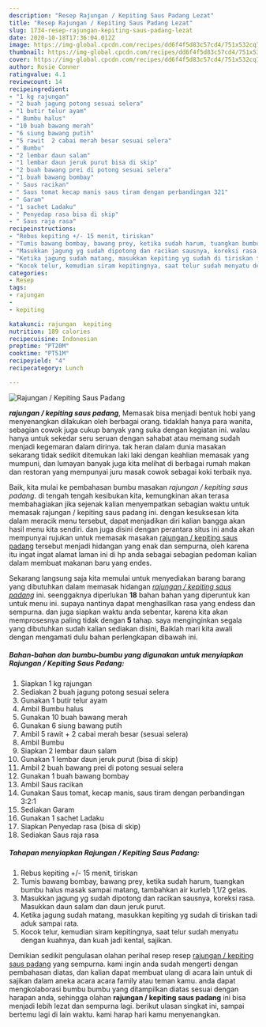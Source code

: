 ```yaml
---
description: "Resep Rajungan / Kepiting Saus Padang Lezat"
title: "Resep Rajungan / Kepiting Saus Padang Lezat"
slug: 1734-resep-rajungan-kepiting-saus-padang-lezat
date: 2020-10-18T17:36:04.012Z
image: https://img-global.cpcdn.com/recipes/dd6f4f5d83c57cd4/751x532cq70/rajungan-kepiting-saus-padang-foto-resep-utama.jpg
thumbnail: https://img-global.cpcdn.com/recipes/dd6f4f5d83c57cd4/751x532cq70/rajungan-kepiting-saus-padang-foto-resep-utama.jpg
cover: https://img-global.cpcdn.com/recipes/dd6f4f5d83c57cd4/751x532cq70/rajungan-kepiting-saus-padang-foto-resep-utama.jpg
author: Rosie Conner
ratingvalue: 4.1
reviewcount: 14
recipeingredient:
- "1 kg rajungan"
- "2 buah jagung potong sesuai selera"
- "1 butir telur ayam"
- " Bumbu halus"
- "10 buah bawang merah"
- "6 siung bawang putih"
- "5 rawit  2 cabai merah besar sesuai selera"
- " Bumbu"
- "2 lembar daun salam"
- "1 lembar daun jeruk purut bisa di skip"
- "2 buah bawang prei di potong sesuai selera"
- "1 buah bawang bombay"
- " Saus racikan"
- " Saus tomat kecap manis saus tiram dengan perbandingan 321"
- " Garam"
- "1 sachet Ladaku"
- " Penyedap rasa bisa di skip"
- " Saus raja rasa"
recipeinstructions:
- "Rebus kepiting +/- 15 menit, tiriskan"
- "Tumis bawang bombay, bawang prey, ketika sudah harum, tuangkan bumbu halus masak sampai matang, tambahkan air kurleb 1,1/2 gelas."
- "Masukkan jagung yg sudah dipotong dan racikan sausnya, koreksi rasa. Masukkan daun salam dan daun jeruk purut."
- "Ketika jagung sudah matang, masukkan kepiting yg sudah di tiriskan tadi aduk sampai rata."
- "Kocok telur, kemudian siram kepitingnya, saat telur sudah menyatu dengan kuahnya, dan kuah jadi kental, sajikan."
categories:
- Resep
tags:
- rajungan
- 
- kepiting

katakunci: rajungan  kepiting 
nutrition: 189 calories
recipecuisine: Indonesian
preptime: "PT20M"
cooktime: "PT51M"
recipeyield: "4"
recipecategory: Lunch

---
```



![Rajungan / Kepiting Saus Padang](https://img-global.cpcdn.com/recipes/dd6f4f5d83c57cd4/751x532cq70/rajungan-kepiting-saus-padang-foto-resep-utama.jpg)

<b><i>rajungan / kepiting saus padang</i></b>, Memasak bisa menjadi bentuk hobi yang menyenangkan dilakukan oleh berbagai orang. tidaklah hanya para wanita, sebagian cowok juga cukup banyak yang suka dengan kegiatan ini. walau hanya untuk sekedar seru seruan dengan sahabat atau memang sudah menjadi kegemaran dalam dirinya. tak heran dalam dunia masakan sekarang tidak sedikit ditemukan laki laki dengan keahlian memasak yang mumpuni, dan lumayan banyak juga kita melihat di berbagai rumah makan dan restoran yang mempunyai juru masak cowok sebagai koki terbaik nya.



Baik, kita mulai ke pembahasan bumbu masakan <i>rajungan / kepiting saus padang</i>. di tengah tengah kesibukan kita, kemungkinan akan terasa membahagiakan jika sejenak kalian menyempatkan sebagian waktu untuk memasak rajungan / kepiting saus padang ini. dengan kesuksesan kita dalam meracik menu tersebut, dapat menjadikan diri kalian bangga akan hasil menu kita sendiri. dan juga disini dengan perantara situs ini anda akan mempunyai rujukan untuk memasak masakan <u>rajungan / kepiting saus padang</u> tersebut menjadi hidangan yang enak dan sempurna, oleh karena itu ingat ingat alamat laman ini di hp anda sebagai sebagian pedoman kalian dalam membuat makanan baru yang endes.


Sekarang langsung saja kita memulai untuk menyediakan barang barang yang dibutuhkan dalam memasak hidangan <u><i>rajungan / kepiting saus padang</i></u> ini. seenggaknya diperlukan <b>18</b> bahan bahan yang diperuntuk kan untuk menu ini. supaya nantinya dapat menghasilkan rasa yang endess dan sempurna. dan juga siapkan waktu anda sebentar, karena kita akan memprosesnya paling tidak dengan <b>5</b> tahap. saya menginginkan segala yang dibutuhkan sudah kalian sediakan disini, Baiklah mari kita awali dengan mengamati dulu bahan perlengkapan dibawah ini.

<!--inarticleads1-->

##### Bahan-bahan dan bumbu-bumbu yang digunakan untuk menyiapkan Rajungan / Kepiting Saus Padang:

1. Siapkan 1 kg rajungan
1. Sediakan 2 buah jagung potong sesuai selera
1. Gunakan 1 butir telur ayam
1. Ambil  Bumbu halus
1. Gunakan 10 buah bawang merah
1. Gunakan 6 siung bawang putih
1. Ambil 5 rawit + 2 cabai merah besar (sesuai selera)
1. Ambil  Bumbu
1. Siapkan 2 lembar daun salam
1. Gunakan 1 lembar daun jeruk purut (bisa di skip)
1. Ambil 2 buah bawang prei di potong sesuai selera
1. Gunakan 1 buah bawang bombay
1. Ambil  Saus racikan
1. Gunakan  Saus tomat, kecap manis, saus tiram dengan perbandingan 3:2:1
1. Sediakan  Garam
1. Gunakan 1 sachet Ladaku
1. Siapkan  Penyedap rasa (bisa di skip)
1. Sediakan  Saus raja rasa




<!--inarticleads2-->

##### Tahapan menyiapkan Rajungan / Kepiting Saus Padang:

1. Rebus kepiting +/- 15 menit, tiriskan
1. Tumis bawang bombay, bawang prey, ketika sudah harum, tuangkan bumbu halus masak sampai matang, tambahkan air kurleb 1,1/2 gelas.
1. Masukkan jagung yg sudah dipotong dan racikan sausnya, koreksi rasa. Masukkan daun salam dan daun jeruk purut.
1. Ketika jagung sudah matang, masukkan kepiting yg sudah di tiriskan tadi aduk sampai rata.
1. Kocok telur, kemudian siram kepitingnya, saat telur sudah menyatu dengan kuahnya, dan kuah jadi kental, sajikan.




Demikian sedikit pengulasan olahan perihal resep resep <u>rajungan / kepiting saus padang</u> yang sempurna. kami ingin anda sudah mengerti dengan pembahasan diatas, dan kalian dapat membuat ulang di acara lain untuk di sajikan dalam aneka acara acara family atau teman kamu. anda dapat mengkolaborasi bumbu bumbu yang ditampilkan diatas sesuai dengan harapan anda, sehingga olahan <b>rajungan / kepiting saus padang</b> ini bisa menjadi lebih lezat dan sempurna lagi. berikut ulasan singkat ini, sampai bertemu lagi di lain waktu. kami harap hari kamu menyenangkan.
